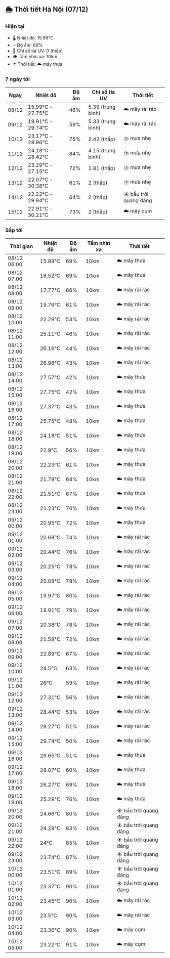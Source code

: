 ## 🌦️ Thời tiết Hà Nội (07/12)

### Hiện tại

- 🌡️ Nhiệt độ: 15.99℃
- 💦 Độ ẩm: 69%
- 🌟 Chỉ số tia UV: 0 (thấp)
- 👁️ Tầm nhìn xa: 10km
- ☂️ Thời tiết: ☁️ mây thưa

### 7 ngày tới

| Ngày | Nhiệt độ | Độ ẩm | Chỉ số tia UV | Thời tiết |
| --- | --- | --- | --- | --- |
| 08/12 | 15.99℃ - 27.75℃ | 46% | 5.39 (trung bình) | ☁️ mây rải rác |
| 09/12 | 19.91℃ - 29.74℃ | 59% | 5.33 (trung bình) | ☁️ mây rải rác |
| 10/12 | 23.17℃ - 28.96℃ | 75% | 2.42 (thấp) | ⛈️ mưa nhẹ |
| 11/12 | 24.18℃ - 28.42℃ | 84% | 4.15 (trung bình) | ⛈️ mưa nhẹ |
| 12/12 | 23.29℃ - 27.15℃ | 72% | 1.81 (thấp) | ⛈️ mưa nhẹ |
| 13/12 | 22.07℃ - 30.38℃ | 61% | 2 (thấp) | ⛈️ mưa nhẹ |
| 14/12 | 22.22℃ - 29.94℃ | 64% | 2 (thấp) | ☀️ bầu trời quang đãng |
| 15/12 | 22.91℃ - 30.21℃ | 73% | 2 (thấp) | ☁️ mây cụm |

### Sắp tới

| Thời gian | Nhiệt độ | Độ ẩm | Tầm nhìn xa | Thời tiết |
| --- | --- | --- | --- | --- |
| 08/12 06:00 | 15.99℃ | 69% | 10km | ☁️ mây thưa |
| 08/12 07:00 | 16.52℃ | 69% | 10km | ☁️ mây thưa |
| 08/12 08:00 | 17.77℃ | 66% | 10km | ☁️ mây rải rác |
| 08/12 09:00 | 19.76℃ | 61% | 10km | ☁️ mây rải rác |
| 08/12 10:00 | 22.29℃ | 53% | 10km | ☁️ mây rải rác |
| 08/12 11:00 | 25.11℃ | 46% | 10km | ☁️ mây rải rác |
| 08/12 12:00 | 26.16℃ | 44% | 10km | ☁️ mây rải rác |
| 08/12 13:00 | 26.98℃ | 43% | 10km | ☁️ mây rải rác |
| 08/12 14:00 | 27.57℃ | 42% | 10km | ☁️ mây thưa |
| 08/12 15:00 | 27.75℃ | 42% | 10km | ☁️ mây thưa |
| 08/12 16:00 | 27.37℃ | 43% | 10km | ☁️ mây thưa |
| 08/12 17:00 | 25.75℃ | 48% | 10km | ☁️ mây thưa |
| 08/12 18:00 | 24.18℃ | 51% | 10km | ☁️ mây thưa |
| 08/12 19:00 | 22.9℃ | 56% | 10km | ☁️ mây thưa |
| 08/12 20:00 | 22.23℃ | 61% | 10km | ☁️ mây thưa |
| 08/12 21:00 | 21.79℃ | 64% | 10km | ☁️ mây thưa |
| 08/12 22:00 | 21.51℃ | 67% | 10km | ☁️ mây thưa |
| 08/12 23:00 | 21.23℃ | 70% | 10km | ☁️ mây thưa |
| 09/12 00:00 | 20.95℃ | 72% | 10km | ☁️ mây thưa |
| 09/12 01:00 | 20.68℃ | 74% | 10km | ☁️ mây rải rác |
| 09/12 02:00 | 20.44℃ | 76% | 10km | ☁️ mây rải rác |
| 09/12 03:00 | 20.25℃ | 78% | 10km | ☁️ mây rải rác |
| 09/12 04:00 | 20.08℃ | 79% | 10km | ☁️ mây rải rác |
| 09/12 05:00 | 19.97℃ | 80% | 10km | ☁️ mây rải rác |
| 09/12 06:00 | 19.91℃ | 79% | 10km | ☁️ mây rải rác |
| 09/12 07:00 | 20.38℃ | 78% | 10km | ☁️ mây rải rác |
| 09/12 08:00 | 21.58℃ | 72% | 10km | ☁️ mây rải rác |
| 09/12 09:00 | 22.89℃ | 67% | 10km | ☁️ mây rải rác |
| 09/12 10:00 | 24.5℃ | 63% | 10km | ☁️ mây rải rác |
| 09/12 11:00 | 26℃ | 59% | 10km | ☁️ mây rải rác |
| 09/12 12:00 | 27.31℃ | 56% | 10km | ☁️ mây rải rác |
| 09/12 13:00 | 28.44℃ | 53% | 10km | ☁️ mây rải rác |
| 09/12 14:00 | 29.27℃ | 51% | 10km | ☁️ mây rải rác |
| 09/12 15:00 | 29.74℃ | 50% | 10km | ☁️ mây rải rác |
| 09/12 16:00 | 29.65℃ | 51% | 10km | ☁️ mây thưa |
| 09/12 17:00 | 28.07℃ | 60% | 10km | ☁️ mây thưa |
| 09/12 18:00 | 26.27℃ | 69% | 10km | ☁️ mây thưa |
| 09/12 19:00 | 25.29℃ | 76% | 10km | ☁️ mây thưa |
| 09/12 20:00 | 24.66℃ | 80% | 10km | ☀️ bầu trời quang đãng |
| 09/12 21:00 | 24.28℃ | 83% | 10km | ☀️ bầu trời quang đãng |
| 09/12 22:00 | 24℃ | 85% | 10km | ☀️ bầu trời quang đãng |
| 09/12 23:00 | 23.74℃ | 87% | 10km | ☀️ bầu trời quang đãng |
| 10/12 00:00 | 23.51℃ | 89% | 10km | ☀️ bầu trời quang đãng |
| 10/12 01:00 | 23.37℃ | 90% | 10km | ☀️ bầu trời quang đãng |
| 10/12 02:00 | 23.45℃ | 90% | 10km | ☁️ mây rải rác |
| 10/12 03:00 | 23.5℃ | 90% | 10km | ☁️ mây rải rác |
| 10/12 04:00 | 23.36℃ | 90% | 10km | ☁️ mây cụm |
| 10/12 05:00 | 23.22℃ | 91% | 10km | ☁️ mây cụm |
